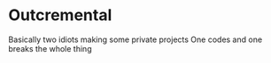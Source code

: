 # Outcremental
Basically two idiots making some private projects
One codes and one breaks the whole thing
